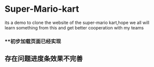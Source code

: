 # Super-Mario-kart
its a demo to clone the website of the super-mario kart,hope we all will learn something from this and get better cooperation with my teams
### **初步加载页面已经实现
存在问题进度条效果不完善
-------------

